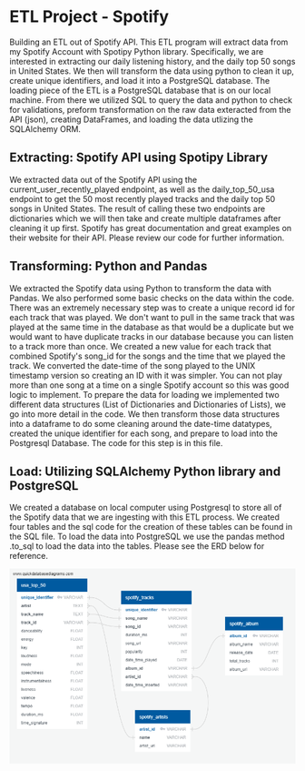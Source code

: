# ETL Project - Spotify

Building an ETL out of Spotify API. This ETL program will extract data from my Spotify Account with Spotipy Python library. Specifically, we are interested in extracting our daily listening history, and the daily top 50 songs in United States. We then will transform the data using python to clean it up, create unique identifiers, and load it into a PostgreSQL database. The loading piece of the ETL is a PostgreSQL database that is on our local machine. From there we utilized SQL to query the data and python to check for validations, preform transformation on the raw data exteracted from the API (json), creating DataFrames, and loading the data utlizing the SQLAlchemy ORM.

## Extracting: Spotify API using Spotipy Library

We extracted data out of the Spotify API using the current_user_recently_played endpoint, as well as the daily_top_50_usa endpoint to get the 50 most recently played tracks and the daily top 50 songs in United States. The result of calling these two endpoints are dictionaries which we will then take and create multiple dataframes after cleaning it up first. Spotify has great documentation and great examples on their website for their API. Please review our code for further information.

## Transforming: Python and Pandas

We extracted the Spotify data using Python to transform the data with Pandas. We also performed some basic checks on the data within the code. There was an extremely necessary step was to create a unique record id for each track that was played. We don't want to pull in the same track that was played at the same time in the database as that would be a duplicate but we would want to have duplicate tracks in our database because you can listen to a track more than once. We created a new value for each track that combined Spotify's song_id for the songs and the time that we played the track. We converted the date-time of the song played to the UNIX timestamp version so creating an ID with it was simpler. You can not play more than one song at a time on a single Spotify account so this was good logic to implement. To prepare the data for loading we implemented two different data structures (List of Dictionaries and Dictionaries of Lists), we go into more detail in the code. We then transform those data structures into a dataframe to do some cleaning around the date-time datatypes, created the unique identifier for each song, and prepare to load into the Postgresql Database. The code for this step is in this file.

## Load: Utilizing SQLAlchemy Python library and PostgreSQL

We created a database on local computer using Postgresql to store all of the Spotify data that we are ingesting with this ETL process. We created four tables and the sql code for the creation of these tables can be found in the SQL file. To load the data into PostgreSQL we use the pandas method .to_sql to load the data into the tables. Please see the ERD below for reference.


![My Image](Images/spotify_tables_ERD.png)

